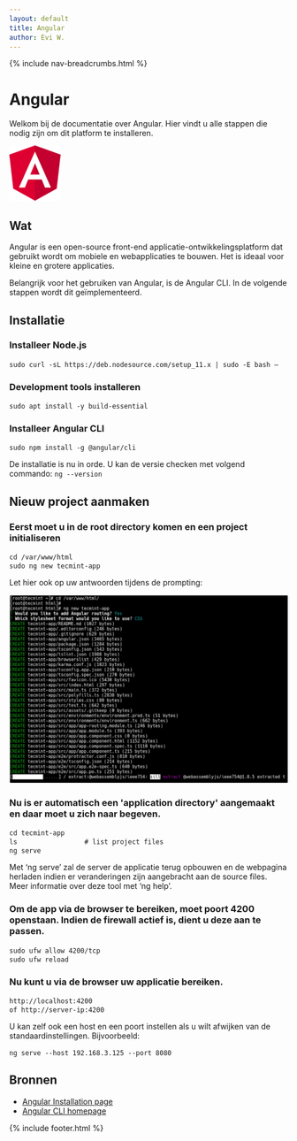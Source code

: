```yaml
---
layout: default
title: Angular
author: Evi W.
---
```


{% include nav-breadcrumbs.html %}



# Angular

Welkom bij de documentatie over Angular. Hier vindt u alle stappen die nodig zijn om dit platform te installeren.

![Angular logo](../../media/logo/angular.png)

## Wat

Angular is een open-source front-end applicatie-ontwikkelingsplatform dat gebruikt wordt om mobiele en webapplicaties te bouwen. Het is ideaal voor kleine en grotere applicaties. 

Belangrijk voor het gebruiken van Angular, is de Angular CLI. In de volgende stappen wordt dit geïmplementeerd.

## Installatie

### Installeer Node.js
```
sudo curl -sL https://deb.nodesource.com/setup_11.x | sudo -E bash –
```

### Development tools installeren
```
sudo apt install -y build-essential
```

### Installeer Angular CLI
```
sudo npm install -g @angular/cli
```

De installatie is nu in orde. U kan de versie checken met volgend commando: ```ng --version ```

## Nieuw project aanmaken

### Eerst moet u in de root directory komen en een project initialiseren
```
cd /var/www/html
sudo ng new tecmint-app
```

Let hier ook op uw antwoorden tijdens de prompting:

![Angular prompting](../../media/logo/angular_prompting.png)

### Nu is er automatisch een 'application directory' aangemaakt en daar moet u zich naar begeven.
```
cd tecmint-app
ls                 # list project files
ng serve
```
Met ‘ng serve’ zal de server de applicatie terug opbouwen en de webpagina herladen indien er veranderingen zijn aangebracht aan de source files.
Meer informatie over deze tool met ‘ng help’.

### Om de app via de browser te bereiken, moet poort 4200 openstaan. Indien de firewall actief is, dient u deze aan te passen.
```
sudo ufw allow 4200/tcp
sudo ufw reload
```

### Nu kunt u via de browser uw applicatie bereiken.
```
http://localhost:4200
of http://server-ip:4200
```
U kan zelf ook een host en een poort instellen als u wilt afwijken van de standaardinstellingen. Bijvoorbeeld:
```
ng serve --host 192.168.3.125 --port 8080
```

## Bronnen 

* [Angular Installation page](https://www.tecmint.com/install-angular-cli-on-linux/)
* [Angular CLI homepage](https://angular.io/cli)

{% include footer.html %}
